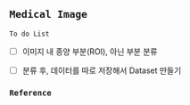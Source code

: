 ## `Medical Image`

`To do List` 
- [ ] 이미지 내 종양 부분(ROI), 아닌 부분 분류 
- [ ] 분류 후, 데이터를 따로 저장해서 Dataset 만들기





### `Reference`
